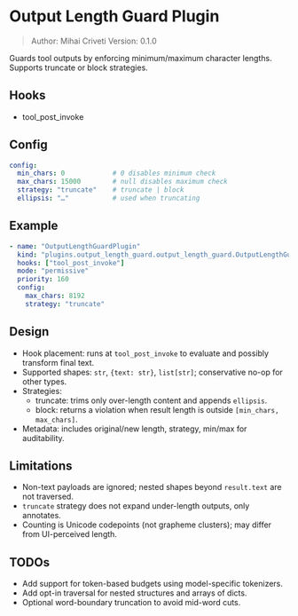 # Output Length Guard Plugin

> Author: Mihai Criveti
> Version: 0.1.0

Guards tool outputs by enforcing minimum/maximum character lengths. Supports truncate or block strategies.

## Hooks
- tool_post_invoke

## Config
```yaml
config:
  min_chars: 0            # 0 disables minimum check
  max_chars: 15000        # null disables maximum check
  strategy: "truncate"    # truncate | block
  ellipsis: "…"           # used when truncating
```

## Example
```yaml
- name: "OutputLengthGuardPlugin"
  kind: "plugins.output_length_guard.output_length_guard.OutputLengthGuardPlugin"
  hooks: ["tool_post_invoke"]
  mode: "permissive"
  priority: 160
  config:
    max_chars: 8192
    strategy: "truncate"
```

## Design
- Hook placement: runs at `tool_post_invoke` to evaluate and possibly transform final text.
- Supported shapes: `str`, `{text: str}`, `list[str]`; conservative no-op for other types.
- Strategies:
  - truncate: trims only over-length content and appends `ellipsis`.
  - block: returns a violation when result length is outside `[min_chars, max_chars]`.
- Metadata: includes original/new length, strategy, min/max for auditability.

## Limitations
- Non-text payloads are ignored; nested shapes beyond `result.text` are not traversed.
- `truncate` strategy does not expand under-length outputs, only annotates.
- Counting is Unicode codepoints (not grapheme clusters); may differ from UI-perceived length.

## TODOs
- Add support for token-based budgets using model-specific tokenizers.
- Add opt-in traversal for nested structures and arrays of dicts.
- Optional word-boundary truncation to avoid mid-word cuts.
